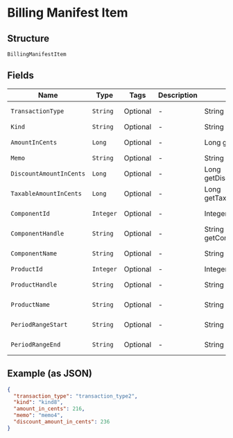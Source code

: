 
# Billing Manifest Item

## Structure

`BillingManifestItem`

## Fields

| Name | Type | Tags | Description | Getter | Setter |
|  --- | --- | --- | --- | --- | --- |
| `TransactionType` | `String` | Optional | - | String getTransactionType() | setTransactionType(String transactionType) |
| `Kind` | `String` | Optional | - | String getKind() | setKind(String kind) |
| `AmountInCents` | `Long` | Optional | - | Long getAmountInCents() | setAmountInCents(Long amountInCents) |
| `Memo` | `String` | Optional | - | String getMemo() | setMemo(String memo) |
| `DiscountAmountInCents` | `Long` | Optional | - | Long getDiscountAmountInCents() | setDiscountAmountInCents(Long discountAmountInCents) |
| `TaxableAmountInCents` | `Long` | Optional | - | Long getTaxableAmountInCents() | setTaxableAmountInCents(Long taxableAmountInCents) |
| `ComponentId` | `Integer` | Optional | - | Integer getComponentId() | setComponentId(Integer componentId) |
| `ComponentHandle` | `String` | Optional | - | String getComponentHandle() | setComponentHandle(String componentHandle) |
| `ComponentName` | `String` | Optional | - | String getComponentName() | setComponentName(String componentName) |
| `ProductId` | `Integer` | Optional | - | Integer getProductId() | setProductId(Integer productId) |
| `ProductHandle` | `String` | Optional | - | String getProductHandle() | setProductHandle(String productHandle) |
| `ProductName` | `String` | Optional | - | String getProductName() | setProductName(String productName) |
| `PeriodRangeStart` | `String` | Optional | - | String getPeriodRangeStart() | setPeriodRangeStart(String periodRangeStart) |
| `PeriodRangeEnd` | `String` | Optional | - | String getPeriodRangeEnd() | setPeriodRangeEnd(String periodRangeEnd) |

## Example (as JSON)

```json
{
  "transaction_type": "transaction_type2",
  "kind": "kind8",
  "amount_in_cents": 216,
  "memo": "memo4",
  "discount_amount_in_cents": 236
}
```

